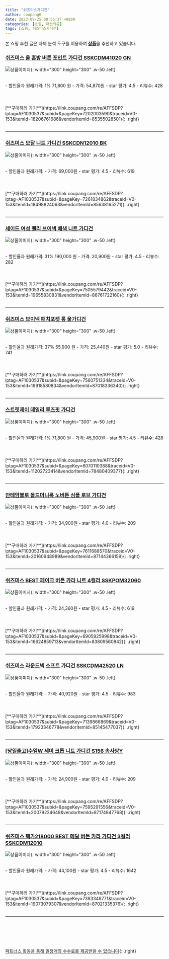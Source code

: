 ```yaml
---
title: "쉬즈미스가디건"
author: coupang6
date: 2023-09-25 08:56:37 +0800
categories: [쇼핑, 패션의류]
tags: [쇼핑, 쉬즈미스가디건]
---
```


본 쇼핑 추천 글은 자체 분석 도구를 이용하여 [**상품**](https://link.coupang.com/a/bao1ui)을 추천하고 있습니다.

### [쉬즈미스 울 혼방 버튼 포인트 가디건 SSKCDM41020 GN](https://link.coupang.com/re/AFFSDP?lptag=AF1030537&subid=&pageKey=7202003590&traceid=V0-153&itemId=18206761686&vendorItemId=85355028501)

![상품이미지](https://thumbnail9.coupangcdn.com/thumbnails/remote/230x230ex/image/vendor_inventory/3c42/1e4064c7968d2927914b6e8f504f1ee67e05d45206c5c84bef7903735df0.jpg){: width="300" height="300" .w-50 .left}


<br>
- 할인율과 원래가격: 1%  71,800   원
- 가격: 54,870원
- star 평가: 4.5
- 리뷰수: 428
<br>
<br>
<br>
<br>
[**구매하러 가기**](https://link.coupang.com/re/AFFSDP?lptag=AF1030537&subid=&pageKey=7202003590&traceid=V0-153&itemId=18206761686&vendorItemId=85355028501){: .right}
<br>
<br>

---

### [쉬즈미스 모달 니트 가디건 SSKCDN12010 BK](https://link.coupang.com/re/AFFSDP?lptag=AF1030537&subid=&pageKey=7261834862&traceid=V0-153&itemId=18498824063&vendorItemId=85638165271)

![상품이미지](https://thumbnail7.coupangcdn.com/thumbnails/remote/230x230ex/image/vendor_inventory/50f9/5ecca4c6b183827d7d0bcfe2276db20f27f55156f2ac2cf1c2a6ff9371ab.jpg){: width="300" height="300" .w-50 .left}


<br>
- 할인율과 원래가격: 
- 가격: 69,000원
- star 평가: 4.5
- 리뷰수: 619
<br>
<br>
<br>
<br>
[**구매하러 가기**](https://link.coupang.com/re/AFFSDP?lptag=AF1030537&subid=&pageKey=7261834862&traceid=V0-153&itemId=18498824063&vendorItemId=85638165271){: .right}
<br>
<br>

---

### [세이드 여성 벨리 브이넥 배색 니트 가디건](https://link.coupang.com/re/AFFSDP?lptag=AF1030537&subid=&pageKey=7505579442&traceid=V0-153&itemId=19655830831&vendorItemId=86761722160)

![상품이미지](https://thumbnail7.coupangcdn.com/thumbnails/remote/230x230ex/image/vendor_inventory/1d69/0d9388c1c2c22eea5689fcd6efc7233026ad94dc77d10a4996c8efd74847.jpg){: width="300" height="300" .w-50 .left}


<br>
- 할인율과 원래가격: 31%  190,000   원
- 가격: 20,900원
- star 평가: 4.5
- 리뷰수: 282
<br>
<br>
<br>
<br>
[**구매하러 가기**](https://link.coupang.com/re/AFFSDP?lptag=AF1030537&subid=&pageKey=7505579442&traceid=V0-153&itemId=19655830831&vendorItemId=86761722160){: .right}
<br>
<br>

---

### [쉬즈미스 브이넥 패치포켓 롱 울가디건](https://link.coupang.com/re/AFFSDP?lptag=AF1030537&subid=&pageKey=7560751334&traceid=V0-153&itemId=19918580834&vendorItemId=87018336340)

![상품이미지](https://thumbnail10.coupangcdn.com/thumbnails/remote/230x230ex/image/vendor_inventory/8752/db11e71876116e19a28cc0c0f7301007d840ad5ce9f5e451fe3b7c8dd9c3.jpg){: width="300" height="300" .w-50 .left}


<br>
- 할인율과 원래가격: 37%  55,900   원
- 가격: 25,440원
- star 평가: 5.0
- 리뷰수: 741
<br>
<br>
<br>
<br>
[**구매하러 가기**](https://link.coupang.com/re/AFFSDP?lptag=AF1030537&subid=&pageKey=7560751334&traceid=V0-153&itemId=19918580834&vendorItemId=87018336340){: .right}
<br>
<br>

---

### [스트릿제이 데일리 루즈핏 가디건](https://link.coupang.com/re/AFFSDP?lptag=AF1030537&subid=&pageKey=6070110388&traceid=V0-153&itemId=11202723414&vendorItemId=78480409377)

![상품이미지](https://thumbnail9.coupangcdn.com/thumbnails/remote/230x230ex/image/vendor_inventory/6501/f132c41fb6ea4bdd39294bb54a43b7cca08f7d481b90bad77106315efc04.png){: width="300" height="300" .w-50 .left}


<br>
- 할인율과 원래가격: 1%  71,800   원
- 가격: 45,900원
- star 평가: 4.5
- 리뷰수: 428
<br>
<br>
<br>
<br>
[**구매하러 가기**](https://link.coupang.com/re/AFFSDP?lptag=AF1030537&subid=&pageKey=6070110388&traceid=V0-153&itemId=11202723414&vendorItemId=78480409377){: .right}
<br>
<br>

---

### [안테암불로 올드머니룩 노버튼 심플 로브 가디건](https://link.coupang.com/re/AFFSDP?lptag=AF1030537&subid=&pageKey=7611688570&traceid=V0-153&itemId=20160948989&vendorItemId=87144366159)

![상품이미지](https://thumbnail6.coupangcdn.com/thumbnails/remote/230x230ex/image/vendor_inventory/752c/84727c90b8437ef94e95ab79158883bf331e0e6646a911a03791eb4202cd.JPG){: width="300" height="300" .w-50 .left}


<br>
- 할인율과 원래가격: 
- 가격: 34,900원
- star 평가: 4.0
- 리뷰수: 209
<br>
<br>
<br>
<br>
[**구매하러 가기**](https://link.coupang.com/re/AFFSDP?lptag=AF1030537&subid=&pageKey=7611688570&traceid=V0-153&itemId=20160948989&vendorItemId=87144366159){: .right}
<br>
<br>

---

### [쉬즈미스 BEST 페이크 버튼 카라 니트 4컬러 SSKPOM32060](https://link.coupang.com/re/AFFSDP?lptag=AF1030537&subid=&pageKey=6905925998&traceid=V0-153&itemId=16624859713&vendorItemId=83809560842)

![상품이미지](https://thumbnail9.coupangcdn.com/thumbnails/remote/230x230ex/image/vendor_inventory/3a39/e7d03799029767e2112ffe3b735abd56a0740b2e4b70a1e72e44d69e111e.jpg){: width="300" height="300" .w-50 .left}


<br>
- 할인율과 원래가격: 
- 가격: 24,360원
- star 평가: 4.5
- 리뷰수: 619
<br>
<br>
<br>
<br>
[**구매하러 가기**](https://link.coupang.com/re/AFFSDP?lptag=AF1030537&subid=&pageKey=6905925998&traceid=V0-153&itemId=16624859713&vendorItemId=83809560842){: .right}
<br>
<br>

---

### [쉬즈미스 라운드넥 소프트 가디건 SSKCDM42520 LN](https://link.coupang.com/re/AFFSDP?lptag=AF1030537&subid=&pageKey=7139866869&traceid=V0-153&itemId=17923346778&vendorItemId=85145477037)

![상품이미지](https://thumbnail6.coupangcdn.com/thumbnails/remote/230x230ex/image/vendor_inventory/dba2/ae1bd88a0dcd5a3cbf06db041a59e0de113b92443023f4ad9c8608599f3b.jpg){: width="300" height="300" .w-50 .left}


<br>
- 할인율과 원래가격: 
- 가격: 40,920원
- star 평가: 4.5
- 리뷰수: 983
<br>
<br>
<br>
<br>
[**구매하러 가기**](https://link.coupang.com/re/AFFSDP?lptag=AF1030537&subid=&pageKey=7139866869&traceid=V0-153&itemId=17923346778&vendorItemId=85145477037){: .right}
<br>
<br>

---

### [[당일출고]수엠W 세미 크롭 니트 가디건 S156 솜사탕Y](https://link.coupang.com/re/AFFSDP?lptag=AF1030537&subid=&pageKey=7595291556&traceid=V0-153&itemId=20079224648&vendorItemId=87174847768)

![상품이미지](https://thumbnail6.coupangcdn.com/thumbnails/remote/230x230ex/image/vendor_inventory/6320/bb3d9b572d521d91acf8b2a2c6b4c27cd018f66b2ef3aab5f8b72e1245f7.jpg){: width="300" height="300" .w-50 .left}


<br>
- 할인율과 원래가격: 
- 가격: 24,900원
- star 평가: 4.0
- 리뷰수: 209
<br>
<br>
<br>
<br>
[**구매하러 가기**](https://link.coupang.com/re/AFFSDP?lptag=AF1030537&subid=&pageKey=7595291556&traceid=V0-153&itemId=20079224648&vendorItemId=87174847768){: .right}
<br>
<br>

---

### [쉬즈미스 택가218000 BEST 메달 버튼 카라 가디건 3컬러 SSKCDM12010](https://link.coupang.com/re/AFFSDP?lptag=AF1030537&subid=&pageKey=7383348771&traceid=V0-153&itemId=19073079307&vendorItemId=87021335376)

![상품이미지](https://thumbnail10.coupangcdn.com/thumbnails/remote/230x230ex/image/vendor_inventory/847e/93810dd4cb2e5b093b2a0f14c5b566e40b16719512eeb4bd5d6d4034cad8.jpg){: width="300" height="300" .w-50 .left}


<br>
- 할인율과 원래가격: 
- 가격: 44,100원
- star 평가: 4.5
- 리뷰수: 1642
<br>
<br>
<br>
<br>
[**구매하러 가기**](https://link.coupang.com/re/AFFSDP?lptag=AF1030537&subid=&pageKey=7383348771&traceid=V0-153&itemId=19073079307&vendorItemId=87021335376){: .right}
<br>
<br>

---
<br><br><br><br><br> [파트너스 활동을 통해 일정액의 수수료를 제공받을 수 있습니다](https://link.coupang.com/a/bao1ui){: .right}